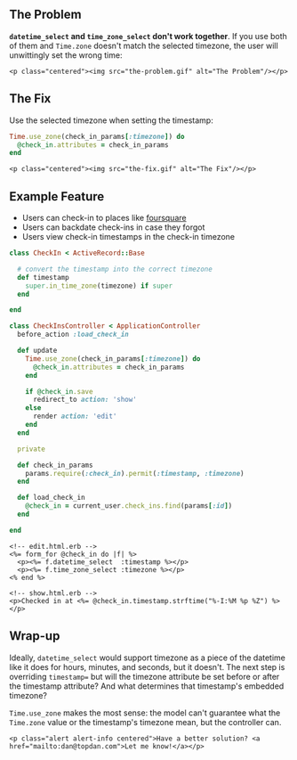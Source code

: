 ## The Problem

__`datetime_select` and `time_zone_select` don't work together__. If you use both of them and `Time.zone` doesn't match the selected timezone, the user will unwittingly set the wrong time:

```raw
<p class="centered"><img src="the-problem.gif" alt="The Problem"/></p>
```

## The Fix

Use the selected timezone when setting the timestamp:

```ruby
Time.use_zone(check_in_params[:timezone]) do
  @check_in.attributes = check_in_params
end
```

```raw
<p class="centered"><img src="the-fix.gif" alt="The Fix"/></p>
```

## Example Feature

* Users can check-in to places like [foursquare](https://foursquare.com/)
* Users can backdate check-ins in case they forgot
* Users view check-in timestamps in the check-in timezone

```ruby
class CheckIn < ActiveRecord::Base

  # convert the timestamp into the correct timezone
  def timestamp
    super.in_time_zone(timezone) if super
  end

end
```

```ruby
class CheckInsController < ApplicationController
  before_action :load_check_in

  def update
    Time.use_zone(check_in_params[:timezone]) do
      @check_in.attributes = check_in_params
    end

    if @check_in.save
      redirect_to action: 'show'
    else
      render action: 'edit'
    end
  end

  private

  def check_in_params
    params.require(:check_in).permit(:timestamp, :timezone)
  end

  def load_check_in
    @check_in = current_user.check_ins.find(params[:id])
  end

end
```

```
<!-- edit.html.erb -->
<%= form_for @check_in do |f| %>
  <p><%= f.datetime_select  :timestamp %></p>
  <p><%= f.time_zone_select :timezone %></p>
<% end %>
```

```
<!-- show.html.erb -->
<p>Checked in at <%= @check_in.timestamp.strftime("%-I:%M %p %Z") %></p>
```

## Wrap-up

Ideally, `datetime_select` would support timezone as a piece of the datetime like it does for hours, minutes, and seconds, but it doesn't. The next step is overriding `timestamp=` but will the timezone attribute be set before or after the timestamp attribute? And what determines that timestamp's embedded timezone?

`Time.use_zone` makes the most sense: the model can't guarantee what the `Time.zone` value or the timestamp's timezone mean, but the controller can.

```raw
<p class="alert alert-info centered">Have a better solution? <a href="mailto:dan@topdan.com">Let me know!</a></p>
```
